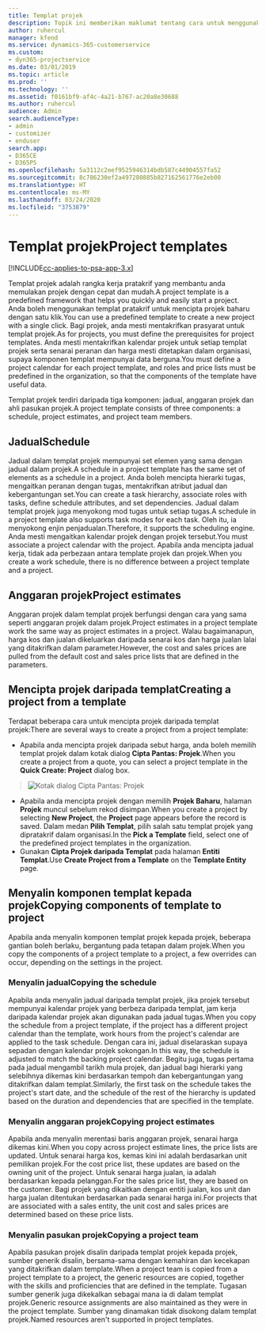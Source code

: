 ```yaml
---
title: Templat projek
description: Topik ini memberikan maklumat tentang cara untuk menggunakan templat projek untuk persediaan projek pantas.
author: ruhercul
manager: kfend
ms.service: dynamics-365-customerservice
ms.custom:
- dyn365-projectservice
ms.date: 03/01/2019
ms.topic: article
ms.prod: ''
ms.technology: ''
ms.assetid: f0161bf9-af4c-4a21-b767-ac20a8e30688
ms.author: ruhercul
audience: Admin
search.audienceType:
- admin
- customizer
- enduser
search.app:
- D365CE
- D365PS
ms.openlocfilehash: 5a3112c2eef9525946314bdb587c44904557fa52
ms.sourcegitcommit: 8c786230ef2a497280885b827162561776e2eb00
ms.translationtype: HT
ms.contentlocale: ms-MY
ms.lasthandoff: 03/24/2020
ms.locfileid: "3753879"
---
```

# <a name="project-templates"></a><span data-ttu-id="c2530-103">Templat projek</span><span class="sxs-lookup"><span data-stu-id="c2530-103">Project templates</span></span> 

[!INCLUDE[cc-applies-to-psa-app-3.x](../includes/cc-applies-to-psa-app-3x.md)]

<span data-ttu-id="c2530-104">Templat projek adalah rangka kerja pratakrif yang membantu anda memulakan projek dengan cepat dan mudah.</span><span class="sxs-lookup"><span data-stu-id="c2530-104">A project template is a predefined framework that helps you quickly and easily start a project.</span></span> <span data-ttu-id="c2530-105">Anda boleh menggunakan templat pratakrif untuk mencipta projek baharu dengan satu klik.</span><span class="sxs-lookup"><span data-stu-id="c2530-105">You can use a predefined template to create a new project with a single click.</span></span> <span data-ttu-id="c2530-106">Bagi projek, anda mesti mentakrifkan prasyarat untuk templat projek.</span><span class="sxs-lookup"><span data-stu-id="c2530-106">As for projects, you must define the prerequisites for project templates.</span></span> <span data-ttu-id="c2530-107">Anda mesti mentakrifkan kalendar projek untuk setiap templat projek serta senarai peranan dan harga mesti ditetapkan dalam organisasi, supaya komponen templat mempunyai data berguna.</span><span class="sxs-lookup"><span data-stu-id="c2530-107">You must define a project calendar for each project template, and roles and price lists must be predefined in the organization, so that the components of the template have useful data.</span></span>

<span data-ttu-id="c2530-108">Templat projek terdiri daripada tiga komponen: jadual, anggaran projek dan ahli pasukan projek.</span><span class="sxs-lookup"><span data-stu-id="c2530-108">A project template consists of three components: a schedule, project estimates, and project team members.</span></span>

## <a name="schedule"></a><span data-ttu-id="c2530-109">Jadual</span><span class="sxs-lookup"><span data-stu-id="c2530-109">Schedule</span></span>

<span data-ttu-id="c2530-110">Jadual dalam templat projek mempunyai set elemen yang sama dengan jadual dalam projek.</span><span class="sxs-lookup"><span data-stu-id="c2530-110">A schedule in a project template has the same set of elements as a schedule in a project.</span></span> <span data-ttu-id="c2530-111">Anda boleh mencipta hierarki tugas, mengaitkan peranan dengan tugas, mentakrifkan atribut jadual dan kebergantungan set.</span><span class="sxs-lookup"><span data-stu-id="c2530-111">You can create a task hierarchy, associate roles with tasks, define schedule attributes, and set dependencies.</span></span> <span data-ttu-id="c2530-112">Jadual dalam templat projek juga menyokong mod tugas untuk setiap tugas.</span><span class="sxs-lookup"><span data-stu-id="c2530-112">A schedule in a project template also supports task modes for each task.</span></span> <span data-ttu-id="c2530-113">Oleh itu, ia menyokong enjin penjadualan.</span><span class="sxs-lookup"><span data-stu-id="c2530-113">Therefore, it supports the scheduling engine.</span></span> <span data-ttu-id="c2530-114">Anda mesti mengaitkan kalendar projek dengan projek tersebut.</span><span class="sxs-lookup"><span data-stu-id="c2530-114">You must associate a project calendar with the project.</span></span> <span data-ttu-id="c2530-115">Apabila anda mencipta jadual kerja, tidak ada perbezaan antara template projek dan projek.</span><span class="sxs-lookup"><span data-stu-id="c2530-115">When you create a work schedule, there is no difference between a project template and a project.</span></span>

## <a name="project-estimates"></a><span data-ttu-id="c2530-116">Anggaran projek</span><span class="sxs-lookup"><span data-stu-id="c2530-116">Project estimates</span></span>

<span data-ttu-id="c2530-117">Anggaran projek dalam templat projek berfungsi dengan cara yang sama seperti anggaran projek dalam projek.</span><span class="sxs-lookup"><span data-stu-id="c2530-117">Project estimates in a project template work the same way as project estimates in a project.</span></span> <span data-ttu-id="c2530-118">Walau bagaimanapun, harga kos dan jualan dikeluarkan daripada senarai kos dan harga jualan lalai yang ditakrifkan dalam parameter.</span><span class="sxs-lookup"><span data-stu-id="c2530-118">However, the cost and sales prices are pulled from the default cost and sales price lists that are defined in the parameters.</span></span>

## <a name="creating-a-project-from-a-template"></a><span data-ttu-id="c2530-119">Mencipta projek daripada templat</span><span class="sxs-lookup"><span data-stu-id="c2530-119">Creating a project from a template</span></span>
 
<span data-ttu-id="c2530-120">Terdapat beberapa cara untuk mencipta projek daripada templat projek:</span><span class="sxs-lookup"><span data-stu-id="c2530-120">There are several ways to create a project from a project template:</span></span>

- <span data-ttu-id="c2530-121">Apabila anda mencipta projek daripada sebut harga, anda boleh memilih templat projek dalam kotak dialog **Cipta Pantas: Projek**.</span><span class="sxs-lookup"><span data-stu-id="c2530-121">When you create a project from a quote, you can select a project template in the **Quick Create: Project** dialog box.</span></span>

> ![Kotak dialog Cipta Pantas: Projek](media/project-11.png)

- <span data-ttu-id="c2530-123">Apabila anda mencipta projek dengan memilih **Projek Baharu**, halaman **Projek** muncul sebelum rekod disimpan.</span><span class="sxs-lookup"><span data-stu-id="c2530-123">When you create a project by selecting **New Project**, the **Project** page appears before the record is saved.</span></span> <span data-ttu-id="c2530-124">Dalam medan **Pilih Templat**, pilih salah satu templat projek yang dipratakrif dalam organisasi.</span><span class="sxs-lookup"><span data-stu-id="c2530-124">In the **Pick a Template** field, select one of the predefined project templates in the organization.</span></span>
- <span data-ttu-id="c2530-125">Gunakan **Cipta Projek daripada Templat** pada halaman **Entiti Templat**.</span><span class="sxs-lookup"><span data-stu-id="c2530-125">Use **Create Project from a Template** on the **Template Entity** page.</span></span>

## <a name="copying-components-of-template-to-project"></a><span data-ttu-id="c2530-126">Menyalin komponen templat kepada projek</span><span class="sxs-lookup"><span data-stu-id="c2530-126">Copying components of template to project</span></span>

<span data-ttu-id="c2530-127">Apabila anda menyalin komponen templat projek kepada projek, beberapa gantian boleh berlaku, bergantung pada tetapan dalam projek.</span><span class="sxs-lookup"><span data-stu-id="c2530-127">When you copy the components of a project template to a project, a few overrides can occur, depending on the settings in the project.</span></span>

### <a name="copying-the-schedule"></a><span data-ttu-id="c2530-128">Menyalin jadual</span><span class="sxs-lookup"><span data-stu-id="c2530-128">Copying the schedule</span></span>

<span data-ttu-id="c2530-129">Apabila anda menyalin jadual daripada templat projek, jika projek tersebut mempunyai kalendar projek yang berbeza daripada templat, jam kerja daripada kalendar projek akan digunakan pada jadual tugas.</span><span class="sxs-lookup"><span data-stu-id="c2530-129">When you copy the schedule from a project template, if the project has a different project calendar than the template, work hours from the project's calendar are applied to the task schedule.</span></span> <span data-ttu-id="c2530-130">Dengan cara ini, jadual diselaraskan supaya sepadan dengan kalendar projek sokongan.</span><span class="sxs-lookup"><span data-stu-id="c2530-130">In this way, the schedule is adjusted to match the backing project calendar.</span></span> <span data-ttu-id="c2530-131">Begitu juga, tugas pertama pada jadual mengambil tarikh mula projek, dan jadual bagi hierarki yang selebihnya dikemas kini berdasarkan tempoh dan kebergantungan yang ditakrifkan dalam templat.</span><span class="sxs-lookup"><span data-stu-id="c2530-131">Similarly, the first task on the schedule takes the project's start date, and the schedule of the rest of the hierarchy is updated based on the duration and dependencies that are specified in the template.</span></span> 

### <a name="copying-project-estimates"></a><span data-ttu-id="c2530-132">Menyalin anggaran projek</span><span class="sxs-lookup"><span data-stu-id="c2530-132">Copying project estimates</span></span> 

<span data-ttu-id="c2530-133">Apabila anda menyalin merentasi baris anggaran projek, senarai harga dikemas kini.</span><span class="sxs-lookup"><span data-stu-id="c2530-133">When you copy across project estimate lines, the price lists are updated.</span></span> <span data-ttu-id="c2530-134">Untuk senarai harga kos, kemas kini ini adalah berdasarkan unit pemilikan projek.</span><span class="sxs-lookup"><span data-stu-id="c2530-134">For the cost price list, these updates are based on the owning unit of the project.</span></span> <span data-ttu-id="c2530-135">Untuk senarai harga jualan, ia adalah berdasarkan kepada pelanggan.</span><span class="sxs-lookup"><span data-stu-id="c2530-135">For the sales price list, they are based on the customer.</span></span> <span data-ttu-id="c2530-136">Bagi projek yang dikaitkan dengan entiti jualan, kos unit dan harga jualan ditentukan berdasarkan pada senarai harga ini.</span><span class="sxs-lookup"><span data-stu-id="c2530-136">For projects that are associated with a sales entity, the unit cost and sales prices are determined based on these price lists.</span></span>

### <a name="copying-a-project-team"></a><span data-ttu-id="c2530-137">Menyalin pasukan projek</span><span class="sxs-lookup"><span data-stu-id="c2530-137">Copying a project team</span></span>

<span data-ttu-id="c2530-138">Apabila pasukan projek disalin daripada templat projek kepada projek, sumber generik disalin, bersama-sama dengan kemahiran dan kecekapan yang ditakrifkan dalam template.</span><span class="sxs-lookup"><span data-stu-id="c2530-138">When a project team is copied from a project template to a project, the generic resources are copied, together with the skills and proficiencies that are defined in the template.</span></span> <span data-ttu-id="c2530-139">Tugasan sumber generik juga dikekalkan sebagai mana ia di dalam templat projek.</span><span class="sxs-lookup"><span data-stu-id="c2530-139">Generic resource assignments are also maintained as they were in the project template.</span></span> <span data-ttu-id="c2530-140">Sumber yang dinamakan tidak disokong dalam templat projek.</span><span class="sxs-lookup"><span data-stu-id="c2530-140">Named resources aren't supported in project templates.</span></span>
